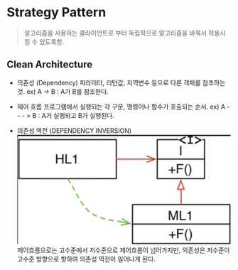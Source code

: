 # Strategy Pattern
> 알고리즘을 사용하는 클라이언트로 부터 독립적으로 알고리즘을 바꿔서 적용시킬 수 있도록함.

## Clean Architecture

- 의존성 (Dependency)
파라미터, 리턴값, 지역변수 등으로 다른 객체를 참조하는 것.
ex) A -> B : A가 B를 참조한다.

- 제어 흐름
프로그램에서 실행되는 각 구문, 명령어나 함수가 호출되는 순서.
ex) A - - - > B : A가 실행되고 B가 실행된다.

- 의존성 역전 (DEPENDENCY INVERSION)
![](./DIP.png)
제어흐름으로는 고수준에서 저수준으로 제어흐름이 넘어가지만, 의존성은 저수준이 고수준 방향으로 향하여 의존성 역전이 일어나게 된다.